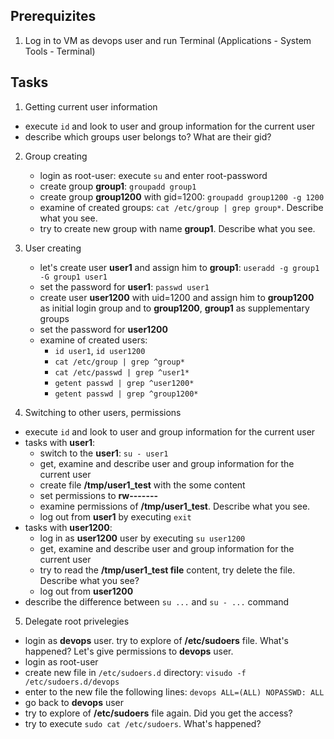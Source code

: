 ## Prerequizites
1. Log in to VM as devops user and run Terminal (Applications - System Tools - Terminal)
  
## Tasks

1. Getting current user information
  - execute `id` and look to user and group information for the current user
  - describe which groups user belongs to? What are their gid?
  
2. Group creating
    - login as root-user: execute `su` and enter root-password
    - create group **group1**: `groupadd group1`
    - create group **group1200** with gid=1200: `groupadd group1200 -g 1200`
    - examine of created groups: `cat /etc/group | grep group*`. Describe what you see.
    - try to create new group with name **group1**. Describe what you see.
  
3. User creating
    - let's create user **user1** and assign him to **group1**: `useradd -g group1 -G group1 user1`
    - set the password for **user1**: `passwd user1`
    - create user **user1200** with uid=1200 and assign him to **group1200** as initial login group and to **group1200**, **group1** as supplementary groups
    - set the password for **user1200**
    - examine of created users:
      - `id user1`, `id user1200`
      - `cat /etc/group | grep ^group*`
      - `cat /etc/passwd | grep ^user1*`
      - `getent passwd | grep ^user1200*`
      - `getent passwd | grep ^group1200*`
  
4. Switching to other users, permissions
  - execute `id` and look to user and group information for the current user
  - tasks with **user1**:
    - switch to the **user1**: `su - user1`
    - get, examine and describe user and group information for the current user
    - create file **/tmp/user1_test** with the some content
    - set permissions to **rw-------**
    - examine permissions of **/tmp/user1_test**. Describe what you see.
    - log out from **user1** by executing `exit`
  - tasks with **user1200**:
    - log in as **user1200** user by executing `su user1200`
    - get, examine and describe user and group information for the current user
    - try to read the **/tmp/user1_test file** content, try delete the file. Describe what you see?
    - log out from **user1200**
  - describe the difference between `su ...` and `su - ...` command
  
5. Delegate root privelegies
  - login as **devops** user. try to explore of **/etc/sudoers** file. What's happened? Let's give permissions to **devops** user.
  - login as root-user
  - create new file in `/etc/sudoers.d` directory: `visudo -f /etc/sudoers.d/devops`
  - enter to the new file the following lines: `devops ALL=(ALL) NOPASSWD: ALL`
  - go back to **devops** user
  - try to explore of **/etc/sudoers** file again.  Did you get the access?
  - try to execute `sudo cat /etc/sudoers`. What's happened?
